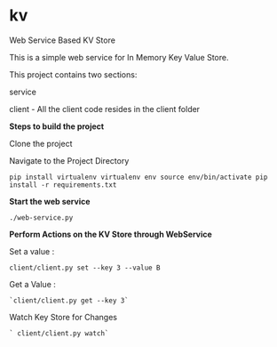 # kv
Web Service Based KV Store

This is a simple web service for In Memory Key Value Store.

This project contains two sections: 

service


client - All the client code resides in the client folder




**Steps to build the project**

 Clone the project
  
 Navigate to the Project Directory

 `pip install virtualenv
 virtualenv env
 source env/bin/activate
 pip install -r requirements.txt`




**Start the web service** 



`./web-service.py
`



**Perform Actions on the KV Store through WebService**


Set a value : 


 `client/client.py set --key 3 --value B`
 
 
 
Get a Value : 



    `client/client.py get --key 3`
    

Watch Key Store for Changes



    ` client/client.py watch`

    
